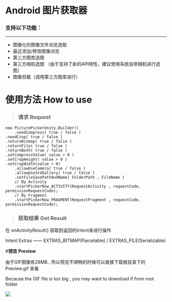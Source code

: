 # Android 图片获取器
### 支持以下功能：
---
- 图像化的图像文件浏览选取
- 最近添加/修改图像浏览
- 第三方图库选图
- 第三方相机选图 （由于支持了新的API特性，建议使用系统自带相机进行选图）
- 图像剪裁（调用第三方图库进行）

# **使用方法 How to use**
> ### 请求 Request
    new PicturePickerUnity.Builder()
        .needCompress( true / false )
	.needCrop( true / false )
	.returnBitmap( true / false )
	.returnFile( true / false )
	.returnBoth( true / false )
	.setCompressValue( value > 0 )
	.setCropHeight( value > 0 )
	.setCropWidth(value > 0)
        .allowUseCamera( true / false )
        .allowUse3rdGallery( true / false )
        .setFileSavePathAndName( FolderPath , FileName )
    	// By Activity 
    	.startPickerNow_ACTIVITY(RequestActivity , requestCode, permissionRequestCode);
    	// By Fragment
    	.startPickerNow_FRAGMENT(RequestFragment , requestCode, permissionRequestCode);
        
> ### 获取结果 Get Result
在 onActivityResult() 获取到返回的Intent来进行操作

<p></p>
Intent Extras —— EXTRAS_BITMAP(Parcelable) / EXTRAS_FILE(Serializable)

#**预览 Preview**

由于GIF图像有28MB.. 所以预览不顺畅的时候可以直接下载根目录下的 Preview.gif 来看

Because the GIF file is too big , you may want to download if from root folder

![](https://github.com/ocwvar/PicturePicker/blob/master/preview.gif)
